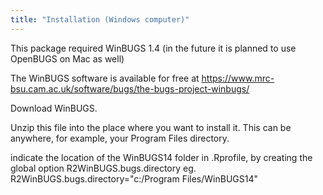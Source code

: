 ```yaml
---
title: "Installation (Windows computer)"
---
```


This package required WinBUGS 1.4 (in the future it is planned to use OpenBUGS on Mac as well)

The WinBUGS software is available for free at https://www.mrc-bsu.cam.ac.uk/software/bugs/the-bugs-project-winbugs/

Download WinBUGS. 

Unzip this file into the place where you want to install it. This can be anywhere, for example, your Program Files directory. 

indicate the location of the WinBUGS14 folder in .Rprofile, by creating the global option R2WinBUGS.bugs.directory eg. R2WinBUGS.bugs.directory="c:/Program Files/WinBUGS14"
